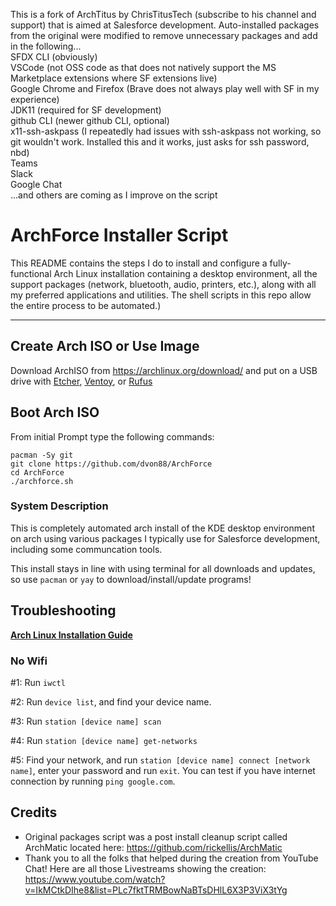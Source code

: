 This is a fork of ArchTitus by ChrisTitusTech (subscribe to his channel and support) that is aimed at Salesforce development. Auto-installed packages from the original were modified to remove unnecessary packages and add in the following...  
SFDX CLI (obviously)  
VSCode (not OSS code as that does not natively support the MS Marketplace extensions where SF extensions live)  
Google Chrome and Firefox (Brave does not always play well with SF in my experience)  
JDK11 (required for SF development)  
github CLI (newer github CLI, optional)  
x11-ssh-askpass (I repeatedly had issues with ssh-askpass not working, so git wouldn't work. Installed this and it works, just asks for ssh password, nbd)  
Teams  
Slack  
Google Chat  
...and others are coming as I improve on the script  

# ArchForce Installer Script

This README contains the steps I do to install and configure a fully-functional Arch Linux installation containing a desktop environment, all the support packages (network, bluetooth, audio, printers, etc.), along with all my preferred applications and utilities. The shell scripts in this repo allow the entire process to be automated.)

---
## Create Arch ISO or Use Image

Download ArchISO from <https://archlinux.org/download/> and put on a USB drive with [Etcher](https://www.balena.io/etcher/), [Ventoy](https://www.ventoy.net/en/index.html), or [Rufus](https://rufus.ie/en/)

## Boot Arch ISO

From initial Prompt type the following commands:

```
pacman -Sy git
git clone https://github.com/dvon88/ArchForce
cd ArchForce
./archforce.sh
```

### System Description
This is completely automated arch install of the KDE desktop environment on arch using various packages I typically use for Salesforce development, including some
communcation tools.  

This install stays in line with using terminal for all downloads and updates, so use ```pacman``` or ```yay``` to download/install/update programs!

## Troubleshooting

__[Arch Linux Installation Guide](https://github.com/rickellis/Arch-Linux-Install-Guide)__

### No Wifi

#1: Run `iwctl`

#2: Run `device list`, and find your device name.

#3: Run `station [device name] scan`

#4: Run `station [device name] get-networks`

#5: Find your network, and run `station [device name] connect [network name]`, enter your password and run `exit`. You can test if you have internet connection by running `ping google.com`. 

## Credits

- Original packages script was a post install cleanup script called ArchMatic located here: https://github.com/rickellis/ArchMatic
- Thank you to all the folks that helped during the creation from YouTube Chat! Here are all those Livestreams showing the creation: <https://www.youtube.com/watch?v=IkMCtkDIhe8&list=PLc7fktTRMBowNaBTsDHlL6X3P3ViX3tYg>
